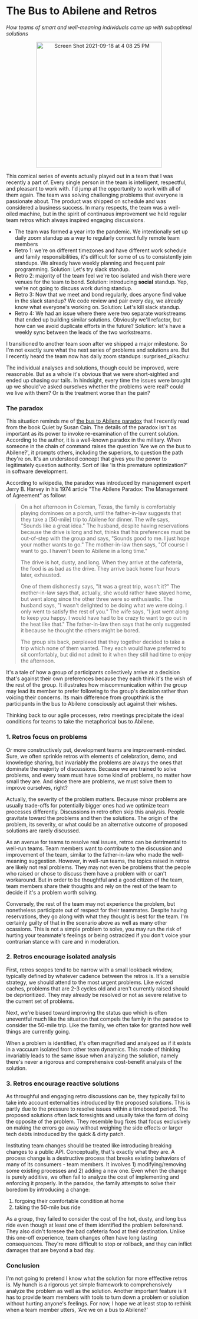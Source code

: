 # The Bus to Abilene and Retros

*How teams of smart and well-meaning individuals came up with suboptimal solutions*

<div align="center">
  <img width="340" alt="Screen Shot 2021-09-18 at 4 08 25 PM" src="https://user-images.githubusercontent.com/138784/133911044-fae21191-1cfc-432f-b790-183eeb5f92d3.png">
</div>


This comical series of events actually played out in a team that I was recently a part of. Every single person in the team is intelligent, respectful, and pleasant to work with. I'd jump at the opportunity to work with all of them again. The team was solving challenging problems that everyone is passionate about. The product was shipped on schedule and was considered a business success. In many respects, the team was a well-oiled machine, but in the spirit of continuous improvement we held regular team retros which always inspired engaging discussions.

- The team was formed a year into the pandemic. We intentionally set up daily zoom standup as a way to regularly connect fully remote team members
- Retro 1: we're on different timezones and have different work schedule and family responsibilities, it's difficult for some of us to consistently join standups. We already have weekly planning and frequent pair programming. Solution: Let's try slack standup.
- Retro 2: majority of the team feel we're too isolated and wish there were venues for the team to bond. Solution: introducing **social** standup. Yep, we're not going to discuss work during standup.
- Retro 3: Now that we meet and bond regularly, does anyone find value in the slack standup? We code review and pair every day, we already know what everyone's working on. Solution: Let's kill slack standup.
- Retro 4: We had an issue where there were two separate workstreams that ended up building similar solutions. Obviously we'll refactor, but how can we avoid duplicate efforts in the future? Solution: let's have a weekly sync between the leads of the two workstreams.

I transitioned to another team soon after we shipped a major milestone. So I'm not exactly sure what the next series of problems and solutions are. But I recently heard the team now has daily zoom standups :surprised_pikachu:

The individual analyses and solutions, though could be improved, were reasonable. But as a whole it's obvious that we were short-sighted and ended up chasing our tails. In hindsight, every time the issues were brought up we should've asked ourselves whether the problems were real? could we live with them? Or is the treatment worse than the pain?

### The paradox

This situation reminds me of [the bus to Abilene paradox](https://en.wikipedia.org/wiki/Abilene_paradox) that I recently read from the book Quiet by Susan Cain. The details of the paradox isn't as important as its power to invoke re-examination of the current solution. According to the author, it is a well-known paradox in the military. When someone in the chain of command raises the question 'Are we on the bus to Abilene?', it prompts others, including the superiors, to question the path they're on. It's an understood concept that gives you the power to legitimately question authority. Sort of like 'is this premature optimization?' in software development.

According to wikipedia, the paradox was introduced by management expert Jerry B. Harvey in his 1974 article "The Abilene Paradox: The Management of Agreement" as follow:

> On a hot afternoon in Coleman, Texas, the family is comfortably playing dominoes on a porch, until the father-in-law suggests that they take a [50-mile] trip to Abilene for dinner. The wife says, "Sounds like a great idea." The husband, despite having reservations because the drive is long and hot, thinks that his preferences must be out-of-step with the group and says, "Sounds good to me. I just hope your mother wants to go." The mother-in-law then says, "Of course I want to go. I haven't been to Abilene in a long time."
>
> The drive is hot, dusty, and long. When they arrive at the cafeteria, the food is as bad as the drive. They arrive back home four hours later, exhausted.
>
> One of them dishonestly says, "It was a great trip, wasn't it?" The mother-in-law says that, actually, she would rather have stayed home, but went along since the other three were so enthusiastic. The husband says, "I wasn't delighted to be doing what we were doing. I only went to satisfy the rest of you." The wife says, "I just went along to keep you happy. I would have had to be crazy to want to go out in the heat like that." The father-in-law then says that he only suggested it because he thought the others might be bored.
>
> The group sits back, perplexed that they together decided to take a trip which none of them wanted. They each would have preferred to sit comfortably, but did not admit to it when they still had time to enjoy the afternoon.

It's a tale of how a group of participants collectively arrive at a decision that's against their own preferences because they each think it's the wish of the rest of the group. It illustrates how miscommunication within the group may lead its member to prefer following to the group's decision rather than voicing their concerns. Its main difference from groupthink is the participants in the bus to Abilene consciously act against their wishes.

Thinking back to our agile processes, retro meetings precipitate the ideal conditions for teams to take the metaphorical bus to Abilene.

### 1. Retros focus on problems
Or more constructively put, development teams are improvement-minded. Sure, we often sprinkle retros with elements of celebration, demo, and knowledge sharing, but invariably the problems are always the ones that dominate the majority of discussions. Because we are trained to solve problems, and every team must have some kind of problems, no matter how small they are. And since there are problems, we must solve them to improve ourselves, right?

Actually, the severity of the problem matters. Because minor problems are usually trade-offs for potentially bigger ones had we optimize team processes differently. Discussions in retro often skip this analysis. People gravitate toward the problems and then the solutions. The origin of the problem, its severity, or what could be an alternative outcome of proposed solutions are rarely discussed.

As an avenue for teams to resolve real issues, retros can be detrimental to well-run teams. Team members want to contribute to the discussion and improvement of the team, similar to the father-in-law who made the well-meaning suggestion. However, in well-run teams, the topics raised in retros are likely not real problems. They may not even be problems that the people who raised or chose to discuss them have a problem with or can't workaround. But in order to be thoughtful and a good citizen of the team, team members share their thoughts and rely on the rest of the team to decide if it's a problem worth solving.

Conversely, the rest of the team may not experience the problem, but nonetheless participate out of respect for their teammates. Despite having reservations, they go along with what they thought is best for the team. I'm certainly guilty of that in the scenario above as well as many other ocassions. This is not a simple problem to solve, you may run the risk of hurting your teammate's feelings or being ostracized if you don't voice your contrarian stance with care and in moderation.

### 2. Retros encourage isolated analysis
First, retros scopes tend to be narrow with a small lookback window, typically defined by whatever cadence between the retros is. It's a sensible strategy, we should attend to the most urgent problems. Like evicted caches, problems that are 2-3 cycles old and aren't currently raised should be deprioritized. They may already be resolved or not as severe relative to the current set of problems.

Next, we're biased toward improving the status quo which is often uneventful much like the situation that compels the family in the paradox to consider the 50-mile trip. Like the family, we often take for granted how well things are currently going.

When a problem is identified, it's often magnified and analyzed as if it exists in a vaccuum isolated from other team dynamics. This mode of thinking invariably leads to the same issue when analyzing the solution, namely there's never a rigorous and comprehensive cost-benefit analysis of the solution.

### 3. Retros encourage reactive solutions
As throughful and engaging retro discussions can be, they typically fail to take into account externalities introduced by the proposed solutions. This is partly due to the pressure to resolve issues within a timeboxed period. The proposed solutions often lack foresights and usually take the form of doing the opposite of the problem. They resemble bug fixes that focus exclusively on making the errors go away without weighing the side effects or larger tech debts introduced by the quick & dirty patch.

Instituting team changes should be treated like introducing breaking changes to a public API. Conceptually, that's exactly what they are. A process change is a destructive process that breaks existing behaviors of many of its consumers - team members. It involves 1) modifying/removing some existing processes and 2) adding a new one. Even when the change is purely additive, we often fail to analyze the cost of implementing and enforcing it properly. In the paradox, the family attempts to solve their boredom by introducing a change:

1) forgoing their comfortable condition at home
2) taking the 50-mile bus ride

As a group, they failed to consider the cost of the hot, dusty, and long bus ride even though at least one of them identified the problem beforehand. They also didn't foresee the bad cafeteria food at their destination. Unlike this one-off experience, team changes often have long lasting consequences. They're more difficult to stop or rollback, and they can inflict damages that are beyond a bad day.

### Conclusion

I'm not going to pretend I know what the solution for more efffective retros is. My hunch is a rigorous yet simple framework to comprehensively analyze the problem as well as the solution. Another important feature is it has to provide team members with tools to turn down a problem or solution without hurting anyone's feelings. For now, I hope we at least stop to rethink when a team member utters, 'Are we on a bus to Abilene?'


